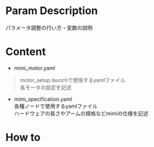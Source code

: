 # Param Description  
パラメータ調整の行い方・変数の説明  
  
# Content  
- mimi_motor.yaml  
> motor_setup.launchで使用するyamlファイル  
各モータの設定を記述  
- mimi_specification.yaml  
各種ノードで使用するyamlファイル  
ハードウェアの長さやアームの規格などmimiの仕様を記述  
  
# How to  

